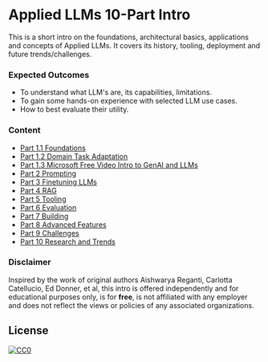# Applied LLMs 10-Part Intro

This is a short intro on the foundations, architectural basics, applications and concepts of Applied LLMs. It covers its history, tooling, deployment and future trends/challenges.

### Expected Outcomes

- To understand what LLM's are, its capabilities, limitations.
- To gain some hands-on experience with selected LLM use cases.
- How to best evaluate their utility.


### Content

- [Part 1.1 Foundations](https://github.com/ginobaltazar7/66daysofdata/blob/master/GenAI/free_courses/Applied_LLMs_Intro/part01_1_foundations.md)
- [Part 1.2 Domain Task Adaptation](https://github.com/ginobaltazar7/66daysofdata/blob/master/GenAI/free_courses/Applied_LLMs_Intro/part01_2_domain_task_adaptation.md)
- [Part 1.3 Microsoft Free Video Intro to GenAI and LLMs](https://learn.microsoft.com/en-us/shows/generative-ai-for-beginners/introduction-to-generative-ai-and-llms-generative-ai-for-beginners)
- [Part 2 Prompting](https://github.com/ginobaltazar7/66daysofdata/blob/master/GenAI/free_courses/Applied_LLMs_Intro/part2_prompting.md)
- [Part 3 Finetuning LLMs](https://github.com/ginobaltazar7/66daysofdata/blob/master/GenAI/free_courses/Applied_LLMs_Intro/part3_finetuning_llms.md)
- [Part 4 RAG](https://github.com/ginobaltazar7/66daysofdata/blob/master/GenAI/free_courses/Applied_LLMs_Intro/part4_RAG.md)
- [Part 5 Tooling](https://github.com/ginobaltazar7/66daysofdata/blob/master/GenAI/free_courses/Applied_LLMs_Intro/part5_tools_for_LLM_apps.md)
- [Part 6 Evaluation](https://github.com/ginobaltazar7/66daysofdata/blob/master/GenAI/free_courses/Applied_LLMs_Intro/part6_llm_evaluation.md)
- [Part 7 Building](https://github.com/ginobaltazar7/66daysofdata/blob/master/GenAI/free_courses/Applied_LLMs_Intro/part7_build_llm_app.md)
- [Part 8 Advanced Features](https://github.com/ginobaltazar7/66daysofdata/blob/master/GenAI/free_courses/Applied_LLMs_Intro/part8_advanced_features.md)
- [Part 9 Challenges](https://github.com/ginobaltazar7/66daysofdata/blob/master/GenAI/free_courses/Applied_LLMs_Intro/part9_challenges_with_llms.md)
- [Part 10 Research and Trends](https://github.com/ginobaltazar7/66daysofdata/blob/master/GenAI/free_courses/Applied_LLMs_Intro/part10_research_trends.md)

### Disclaimer

Inspired by the work of original authors Aishwarya Reganti, Carlotta Catellucio, Ed Donner, et al, this intro is offered independently and for educational purposes only, is for **free**, is not affiliated with any employer and does not reflect the views or policies of any associated organizations.

## License

[![CC0](https://i.creativecommons.org/p/zero/1.0/88x31.png)](https://creativecommons.org/publicdomain/zero/1.0/)
